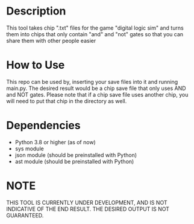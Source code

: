 # Description
This tool takes chip ".txt" files for the game "digital logic sim" and turns them into chips that only contain "and" and "not" gates so that you can share them with other people easier
# How to Use
This repo can be used by, inserting your save files into it and running main.py. The desired result would be a chip save file that only uses AND and NOT gates. Please note that if a chip save file uses another chip, you will need to put that chip in the directory as well.
# Dependencies
+ Python 3.8 or higher (as of now)
+ sys module
+ json module (should be preinstalled with Python)
+ ast module (should be preinstalled with Python)
# NOTE
THIS TOOL IS CURRENTLY UNDER DEVELOPMENT, AND IS NOT INDICATIVE OF THE END RESULT. THE DESIRED OUTPUT IS NOT GUARANTEED.
